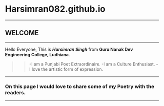 # Harsimran082.github.io
--------------------------------------------------------------------------------------------------------------------
## **WELCOME**
-----------------------------------------------------------------------------------------------------------------------
Hello Everyone, This is ***Harsimran Singh*** from **Guru Nanak Dev Engineering College, Ludhiana**.
>>-I am a Punjabi Poet Extraordinaire.
>>-I am a Culture Enthusiast.
>>-I love the artistic form of expression.
--------------------------------------------------------------------------------------------------------------------
### On this page I would love to share some of my Poetry with the readers.
------------------------------------------------------------------------------------------------------------------
